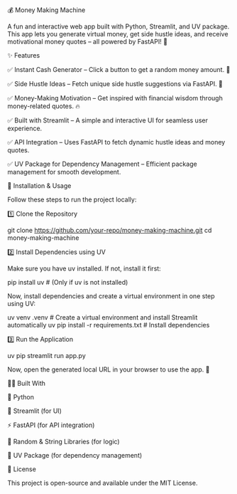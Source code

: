 💰 Money Making Machine

A fun and interactive web app built with Python, Streamlit, and UV package. This app lets you generate virtual money, get side hustle ideas, and receive motivational money quotes – all powered by FastAPI! 🚀

✨ Features

✅ Instant Cash Generator – Click a button to get a random money amount. 💸

✅ Side Hustle Ideas – Fetch unique side hustle suggestions via FastAPI. 🚀

✅ Money-Making Motivation – Get inspired with financial wisdom through money-related quotes. 🔥

✅ Built with Streamlit – A simple and interactive UI for seamless user experience.

✅ API Integration – Uses FastAPI to fetch dynamic hustle ideas and money quotes.

✅ UV Package for Dependency Management – Efficient package management for smooth development.

🚀 Installation & Usage

Follow these steps to run the project locally:

1️⃣ Clone the Repository

git clone https://github.com/your-repo/money-making-machine.git
cd money-making-machine

2️⃣ Install Dependencies using UV

Make sure you have uv installed. If not, install it first:

pip install uv  # (Only if uv is not installed)

Now, install dependencies and create a virtual environment in one step using UV:

uv venv .venv  # Create a virtual environment and install Streamlit automatically
uv pip install -r requirements.txt  # Install dependencies

3️⃣ Run the Application

uv pip streamlit run app.py

Now, open the generated local URL in your browser to use the app. 🎉

👨‍💻 Built With

🐍 Python

🎨 Streamlit (for UI)

⚡ FastAPI (for API integration)

🎲 Random & String Libraries (for logic)

🔄 UV Package (for dependency management)

📜 License

This project is open-source and available under the MIT License.


